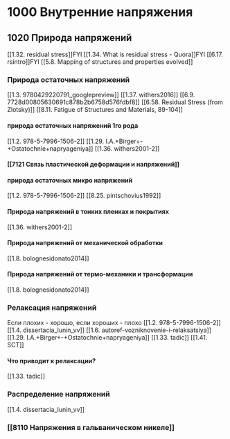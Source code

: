 # 1000 Внутренние напряжения
## 1020 Природа напряжений
[[1.32. residual stress]]FYI
[[1.34. What is residual stress  - Quora]]FYI
[[6.17. rsintro]]FYI
[[5.8. Mapping of structures and properties evolved]]

### Природа остаточных напряжений
[[1.3. 9780429220791_googlepreview]]
[[1.37. withers2016]]
[[6.9. 7728d00805630691c878b2b6758d576fdbf8]]
[[6.58. Residual Stress (from Zlotsky)]]
[[8.11. Fatigue of Structures and Materials, 89-104]]


#### природа остаточных напряжений 1го рода
[[1.2. 978-5-7996-1506-2]]
[[1.29. I.A.+Birger+-+Ostatochnie+napryageniya]]
[[1.36. withers2001-2]]

#### [[7121 Связь пластической деформации и напряжений]]

#### природа остаточных микро напряжений 
[[1.2. 978-5-7996-1506-2]]
[[8.25. pintschovius1992]]

#### Природа напряжений в тонких пленках и покрытиях
[[1.36. withers2001-2]]

#### Природа напряжений от механической обработки
[[1.8. bolognesidonato2014]]

#### Природа напряжений от термо-механики и трансформации
[[1.8. bolognesidonato2014]]


### Релаксация напряжений
Если плохих - хорошо, если хороших - плохо
[[1.2. 978-5-7996-1506-2]]
[[1.4. dissertacia_lunin_vv]]
[[1.6. autoref-vozniknovenie-i-relaksatsiya]]
[[1.29. I.A.+Birger+-+Ostatochnie+napryageniya]]
[[1.33. tadic]]
[[1.41. SCT]]

#### Что приводит к релаксации?
[[1.33. tadic]]

### Распределение напряжений
[[1.4. dissertacia_lunin_vv]]

### [[8110 Напряжения в гальваническом никеле]]
